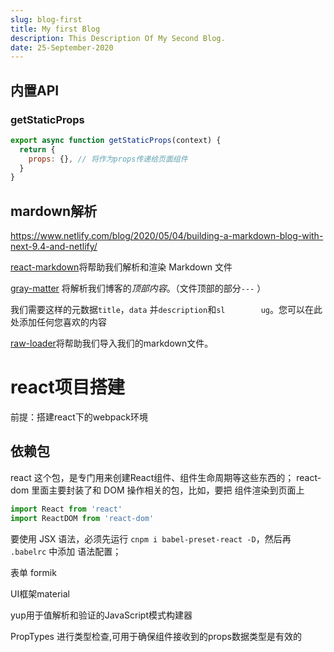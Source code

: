 ```yaml
---
slug: blog-first
title: My first Blog
description: This Description Of My Second Blog.
date: 25-September-2020
---
```

## 内置API

### getStaticProps 

```jsx
export async function getStaticProps(context) {
  return {
    props: {}, // 将作为props传递给页面组件
  }
}
```

## mardown解析

https://www.netlify.com/blog/2020/05/04/building-a-markdown-blog-with-next-9.4-and-netlify/

[react-markdown](https://www.npmjs.com/package/react-markdown)将帮助我们解析和渲染 Markdown 文件

[gray-matter](https://www.npmjs.com/package/react-markdown) 将解析我们博客的*顶部内容*。（文件顶部的部分`---` ）

我们需要这样的元数据`title`，`data` 并`description`和`sl        ug`。您可以在此处添加任何您喜欢的内容

[raw-loader](https://www.npmjs.com/package/raw-loader)将帮助我们导入我们的markdown文件。 

# react项目搭建

前提：搭建react下的webpack环境

## 依赖包

 react 这个包，是专门用来创建React组件、组件生命周期等这些东西的；
 react-dom 里面主要封装了和 DOM 操作相关的包，比如，要把 组件渲染到页面上

```js
import React from 'react'
import ReactDOM from 'react-dom'
```

要使用 JSX 语法，必须先运行 `cnpm i babel-preset-react -D`，然后再 `.babelrc` 中添加 语法配置；

表单 formik

UI框架material

yup用于值解析和验证的JavaScript模式构建器

PropTypes 进行类型检查,可用于确保组件接收到的props数据类型是有效的